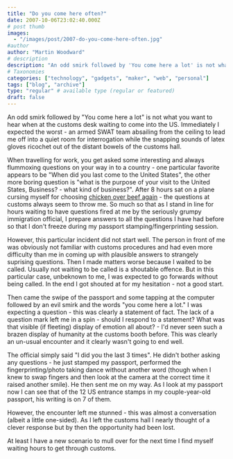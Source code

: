 ```yaml
---
title: "Do you come here often?"
date: 2007-10-06T23:02:40.000Z
# post thumb
images:
  - "/images/post/2007-do-you-come-here-often.jpg"
#author
author: "Martin Woodward"
# description
description: "An odd smirk followed by 'You come here a lot' is not what you want to hear when at the customs desk waiting to come into the US."
# Taxonomies
categories: ["technology", "gadgets", "maker", "web", "personal"]
tags: ["blog", "archive"]
type: "regular" # available type (regular or featured)
draft: false
---
```

An odd smirk followed by "You come here a lot" is not what you want to hear when at the customs desk waiting to come into the US.  Immediately I expected the worst - an armed SWAT team absailing from the ceiling to lead me off into a quiet room for interrogation while the snapping sounds of latex gloves ricochet out of the distant bowels of the customs hall. 

When travelling for work, you get asked some interesting and always flummoxing questions on your way in to a country - one particular favorite appears to be "When did you last come to the United States", the other more boring question is "what is the purpose of your visit to the United States, Business? - what kind of business?".  After 8 hours sat on a plane cursing myself for choosing [chicken over beef again](http://www.woodwardweb.com/personal/000171.html) - the questions at customs always seem to throw me.  So much so that as I stand in line for hours waiting to have questions fired at me by the seriously grumpy immigration official, I prepare answers to all the questions I have had before so that I don't freeze during my passport stamping/fingerprinting session. 

However, this particular incident did not start well.  The person in front of me was obviously not familiar with customs procedures and had even more difficulty than me in coming up with plausible answers to strangely suprising questions.  Then I made matters worse because I waited to be called. Usually not waiting to be called is a shoutable offence. But in this particular case, unbeknown to me, I was expected to go forwards without being called.  In the end I got shouted at for my hesitation - not a good start. 

Then came the swipe of the passport and some tapping at the computer followed by an evil smirk and the words "you come here a lot."  I was expecting a question - this was clearly a statement of fact.  The lack of a question mark left me in a spin - should I respond to a statement?  What was that visible (if fleeting) display of emotion all about? - I'd never seen such a brazen display of humanity at the customs booth before.  This was clearly an un-usual encounter and it clearly wasn't going to end well. 

The official simply said "I did you the last 3 times".  He didn't bother asking any questions - he just stamped my passport, performed the fingerprinting/photo taking dance without another word (though when I knew to swap fingers and then look at the camera at the correct time it raised another smile).  He then sent me on my way.  As I look at my passport now I can see that of the 12 US entrance stamps in my couple-year-old passport, his writing is on 7 of them.   

However, the encounter left me stunned - this was almost a conversation (albeit a little one-sided).  As I left the customs hall I nearly thought of a clever response but by then the opportunity had been lost. 

At least I have a new scenario to mull over for the next time I find myself waiting hours to get through customs.